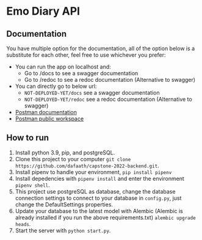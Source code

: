 # Emo Diary API

## Documentation

You have multiple option for the documentation, all of the option below is a substitute for each other, feel free to use whichever you prefer:

- You can run the app on localhost and:
  - Go to /docs to see a swagger documentation
  - Go to /redoc to see a redoc documentation (Alternative to swagger)
- You can directly go to below url:
  - `NOT-DEPLOYED-YET/docs` see a swagger documentation
  - `NOT-DEPLOYED-YET/redoc` see a redoc documentation (Alternative to swagger)
- [Postman documentation](https://documenter.getpostman.com/view/14947205/UyxjEkxj#d9f54be0-f596-43cf-bd30-cfdcc6e6074e)
- [Postman public workspace](https://www.postman.com/dafaathaullah/workspace/emodiary/overview)

## How to run

1. Install python 3.9, pip, and postgreSQL.
2. Clone this project to your computer `git clone https://github.com/dafaath/capstone-2022-backend.git`.
3. Install pipenv to handle your environment, `pip install pipenv`
4. Install depedencies with `pipenv install` and enter the environment `pipenv shell`.
5. This project use postgreSQL as database, change the database connection settings to connect to your database in `config.py`, just change the DefaultSettings properties.
6. Update your database to the latest model with Alembic (Alembic is already installed if you run the above requirements.txt) `alembic upgrade heads`.
7. Start the server with `python start.py`.
